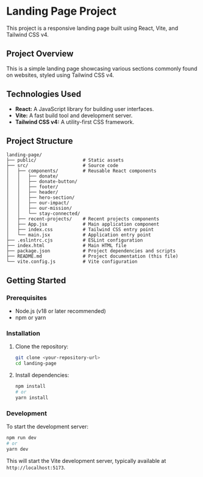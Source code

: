 # Landing Page Project

This project is a responsive landing page built using React, Vite, and Tailwind CSS v4.

## Project Overview

This is a simple landing page showcasing various sections commonly found on websites, styled using Tailwind CSS v4.

## Technologies Used

*   **React:** A JavaScript library for building user interfaces.
*   **Vite:** A fast build tool and development server.
*   **Tailwind CSS v4:** A utility-first CSS framework.

## Project Structure

```
landing-page/
├── public/                 # Static assets
├── src/                    # Source code
│   ├── components/         # Reusable React components
│   │   ├── donate/
│   │   ├── donate-button/
│   │   ├── footer/
│   │   ├── header/
│   │   ├── hero-section/
│   │   ├── our-impact/
│   │   ├── our-mission/
│   │   └── stay-connected/
│   ├── recent-projects/    # Recent projects components
│   ├── App.jsx             # Main application component
│   ├── index.css           # Tailwind CSS entry point
│   └── main.jsx            # Application entry point
├── .eslintrc.cjs           # ESLint configuration
├── index.html              # Main HTML file
├── package.json            # Project dependencies and scripts
├── README.md               # Project documentation (this file)
└── vite.config.js          # Vite configuration
```

## Getting Started

### Prerequisites

*   Node.js (v18 or later recommended)
*   npm or yarn

### Installation

1.  Clone the repository:
    ```bash
    git clone <your-repository-url>
    cd landing-page
    ```
2.  Install dependencies:
    ```bash
    npm install
    # or
    yarn install
    ```

### Development

To start the development server:

```bash
npm run dev
# or
yarn dev
```

This will start the Vite development server, typically available at `http://localhost:5173`.

